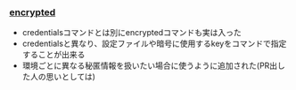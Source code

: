 ### [encrypted](https://github.com/rails/rails/commit/68479d09ba6bbd583055672eb70518c1586ae534)

* credentialsコマンドとは別にencryptedコマンドも実は入った
* credentialsと異なり、設定ファイルや暗号に使用するkeyをコマンドで指定することが出来る
* 環境ごとに異なる秘匿情報を扱いたい場合に使うように追加された(PR出した人の思いとしては)
